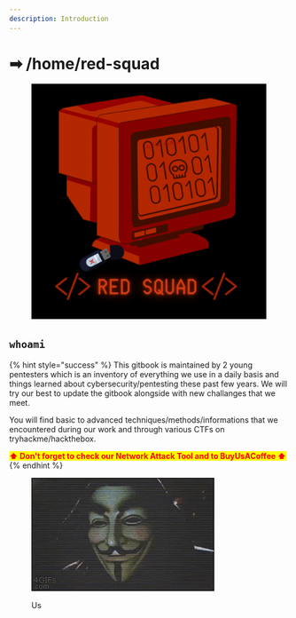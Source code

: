 ```yaml
---
description: Introduction
---
```


# ➡ /home/red-squad

<figure><img src=".gitbook/assets/637A323A-181D-4AED-82B3-CBB896B86284.PNG" alt="Red Squad Logo"><figcaption></figcaption></figure>

## `whoami`

{% hint style="success" %}
This gitbook is maintained by 2 young pentesters which is an inventory of everything we use in a daily basis and things learned about cybersecurity/pentesting these past few years. We will try our best to update the gitbook alongside with new challanges that we meet.



You will find basic to advanced techniques/methods/informations that we encountered during our work and through various CTFs on tryhackme/hackthebox.



<mark style="color:red;">**⬆ Don't forget to check our Network Attack Tool and to BuyUsACoffee ⬆**</mark>&#x20;
{% endhint %}

<figure><img src=".gitbook/assets/giphy.gif" alt=""><figcaption><p>Us</p></figcaption></figure>

